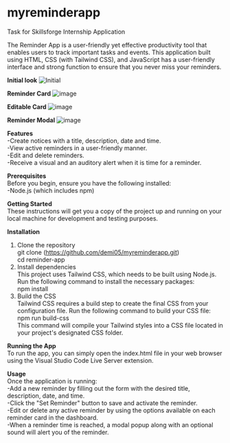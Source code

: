 # myreminderapp
Task for Skillsforge Internship Application

The Reminder App is a user-friendly yet effective productivity tool that enables users to track important tasks and events. This application built using HTML, CSS (with Tailwind CSS), and JavaScript has a user-friendly interface and strong function to ensure that you never miss your reminders.


**Initial look**
![Initial](https://github.com/demi05/myreminderapp/assets/98643006/1b00ac3a-4608-46bf-9ed8-78277d1f26e6)

**Reminder Card**
![image](https://github.com/demi05/myreminderapp/assets/98643006/8e6a2454-979c-439d-a20a-deeb594650db)

**Editable Card**
![image](https://github.com/demi05/myreminderapp/assets/98643006/8033934b-df20-467d-a94f-b18f002f0d33)

**Reminder Modal**
![image](https://github.com/demi05/myreminderapp/assets/98643006/19903888-2137-4f06-b9d2-1b43e7a53720)

**Features** <br />
-Create notices with a title, description, date and time. <br />
-View active reminders in a user-friendly manner. <br />
-Edit and delete reminders. <br />
-Receive a visual and an auditory alert when it is time for a reminder. <br />

**Prerequisites** <br />
Before you begin, ensure you have the following installed: <br />
-Node.js (which includes npm)

**Getting Started** <br />
These instructions will get you a copy of the project up and running on your local machine for development and testing purposes.

**Installation**
1. Clone the repository <br />
   git clone (https://github.com/demi05/myreminderapp.git) <br />
   cd reminder-app
2. Install dependencies <br />
   This project uses Tailwind CSS, which needs to be built using Node.js. Run the following command to install the necessary packages: <br />
   npm install
3. Build the CSS <br />
   Tailwind CSS requires a build step to create the final CSS from your configuration file. Run the following command to build your CSS file: <br />
   npm run build-css <br />
This command will compile your Tailwind styles into a CSS file located in your project's designated CSS folder.

**Running the App** <br />
To run the app, you can simply open the index.html file in your web browser using the Visual Studio Code Live Server extension.


**Usage** <br />
Once the application is running: <br />
-Add a new reminder by filling out the form with the desired title, description, date, and time. <br />
-Click the "Set Reminder" button to save and activate the reminder. <br />
-Edit or delete any active reminder by using the options available on each reminder card in the dashboard. <br />
-When a reminder time is reached, a modal popup along with an optional sound will alert you of the reminder. <br />
